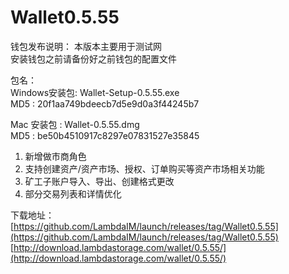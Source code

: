 # Wallet0.5.55

钱包发布说明： 
本版本主要用于测试网  
安装钱包之前请备份好之前钱包的配置文件    

包名：  
Windows安装包: Wallet-Setup-0.5.55.exe  
MD5         : 20f1aa749bdeecb7d5e9d0a3f44245b7  

Mac 安装包   : Wallet-0.5.55.dmg  
MD5         : be50b4510917c8297e07831527e35845  

1. 新增做市商角色 
2. 支持创建资产/资产市场、授权、订单购买等资产市场相关功能  
3. 矿工子账户导入、导出、创建格式更改  
4. 部分交易列表和详情优化  

下载地址：  
[https://github.com/LambdaIM/launch/releases/tag/Wallet0.5.55](https://github.com/LambdaIM/launch/releases/tag/Wallet0.5.55)
[http://download.lambdastorage.com/wallet/0.5.55/](http://download.lambdastorage.com/wallet/0.5.55/)
